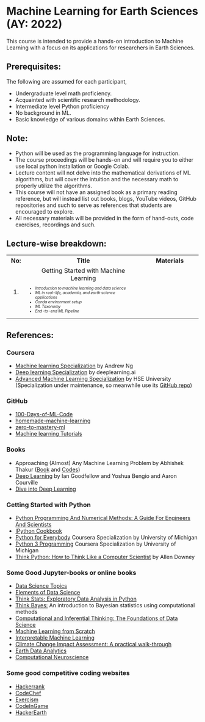# Machine Learning for Earth Sciences (AY: 2022)

This course is intended to provide a hands-on introduction to Machine Learning with a focus on its applications for researchers in Earth Sciences.

## Prerequisites: 
The following are assumed for each participant,
* Undergraduate level math proficiency.
* Acquainted with scientific research methodology.
* Intermediate level Python proficiency
* No background in ML.
* Basic knowledge of various domains within Earth Sciences.

## Note:
* Python will be used as the programming language for instruction.
* The course proceedings will be hands-on and will require you to either use local python installation or Google Colab.
* Lecture content will not delve into the mathematical derivations of ML algorithms, but will cover the intuition and the necessary math to properly utilize the algorithms.
* This course will not have an assigned book as a primary reading reference, but will instead list out books, blogs, YouTube videos, GitHub repositories and such to serve as references that students are encouraged to explore.
* All necessary materials will be provided in the form of hand-outs, code exercises, recordings and such.

## Lecture-wise breakdown:

<table width = 100% align = center>
    <tr>
        <th width = 10% style="text-align:center">No:</th>
        <th width = 60% style="text-align:center">Title</th>
        <th width = 30% style="text-align:center">Materials</th>
    </tr>
    <tr>
        <td style="text-align:center">1.</td>
        <td style="text-align:center">
            Getting Started with Machine Learning
            <ul style="text-align:left;font-size:10px;font-style: italic;">
                <li>Introduction to machine learning and data science</li> 
                <li>ML in real-life, academia, and earth science applications</li>
                <li>Conda environment setup</li>
                <li>ML Taxonomy</li>
                <li>End-to-end ML Pipeline</li>
            </ul>
        </td>
        <td style="text-align:center"></td>
    </tr>
</table>

## References:

### Coursera
* <a href = "https://www.coursera.org/specializations/machine-learning-introduction">Machine learning Specialization</a> by Andrew Ng
* <a href = "https://www.coursera.org/specializations/deep-learning">Deep learning Specialization</a> by deeplearning.ai
* <a href = "https://www.coursera.org/specializations/aml">Advanced Machine Learning Specialization</a> by HSE University (Specialization under maintenance, so meanwhile use its <a href = "https://github.com/hse-aml">GitHub repo</a>)

### GitHub
* <a href = "https://github.com/Avik-Jain/100-Days-Of-ML-Code">100-Days-of-ML-Code</a>
* <a href = "https://github.com/trekhleb/homemade-machine-learning">homemade-machine-learning</a>
* <a href = "https://github.com/mrdbourke/zero-to-mastery-ml">zero-to-mastery-ml</a>
* <a href = "https://github.com/maelfabien/Machine_Learning_Tutorials">Machine learning Tutorials</a>

### Books
* Approaching (Almost) Any Machine Learning Problem by Abhishek Thakur (<a href = "https://github.com/abhishekkrthakur/approachingalmost/blob/master/AAAMLP.pdf">Book</a> and <a href = "https://github.com/ShubhangiDabral13/Approaching-Any-Machine-Learning-Problems">Codes</a>)
* <a href = "https://www.deeplearningbook.org/">Deep Learning</a> by Ian Goodfellow and Yoshua Bengio and Aaron Courville
* <a href = "https://d2l.ai/">Dive into Deep Learning</a>

### Getting Started with Python
* <a href = "https://pythonnumericalmethods.berkeley.edu/notebooks/Index.html">Python Programming And Numerical Methods: A Guide For Engineers And Scientists</a>
* <a href = "https://ipython-books.github.io/">IPython Cookbook</a>
* <a href = "https://www.coursera.org/specializations/python">Python for Everybody</a> Coursera Specialization by University of Michigan
* <a href = "https://www.coursera.org/specializations/python-3-programming"> Python 3 Programming</a> Coursera Specialization by University of Michigan
* <a href = "https://greenteapress.com/thinkpython2/thinkpython2.pdf">Think Python: How to Think Like a Computer Scientist</a> by Allen Downey

### Some Good Jupyter-books or online books
* <a href = "https://datascience.oneoffcoder.com/index.html">Data Science Topics</a>
* <a href = "https://allendowney.github.io/ElementsOfDataScience/README.html">Elements of Data Science</a>
* <a href = "https://greenteapress.com/thinkstats2/thinkstats2.pdf">Think Stats: Exploratory Data Analysis in Python</a>
* <a href = "https://allendowney.github.io/ThinkBayes2/">Think Bayes:</a> An introduction to Bayesian statistics using computational methods
* <a href = "https://inferentialthinking.com/chapters/intro.html">Computational and Inferential Thinking: The Foundations of Data Science</a>
* <a href = "https://dafriedman97.github.io/mlbook/content/introduction.html">Machine Learning from Scratch</a>
* <a href = "https://christophm.github.io/interpretable-ml-book/">Interpretable Machine Learning</a>
* <a href = "https://claut.gitlab.io/man_ccia/">Climate Change Impact Assessment: A practical walk-through</a>
* <a href = "https://www.earthdatascience.org/courses/use-data-open-source-python/">Earth Data Analytics</a>
* <a href = "https://compneuro.neuromatch.io/tutorials/intro.html">Computational Neuroscience</a>

### Some good competitive coding websites
* <a href = "https://www.hackerrank.com">Hackerrank</a>
* <a href = "https://www.codechef.com/">CodeChef</a>
* <a href = "https://exercism.org">Exercism</a>
* <a href = "https://www.codingame.com">CodeInGame</a>
* <a href = "https://www.hackerearth.com">HackerEarth</a>

